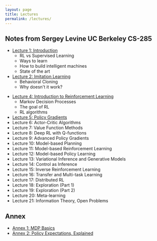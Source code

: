 ```yaml
---
layout: page
title: Lectures
permalink: /lectures/
---
```


## Notes from Sergey Levine UC Berkeley CS-285

- [Lecture 1: Introduction](/lectures/lecture1)
    - RL vs Supervised Learning
    - Ways to learn
    - How to build intelligent machines
    - State of the art
- [Lecture 2: Imitation Learning](/lectures/lecture2)
    - Behavioral Cloning
    - Why doesn't it work?
<!-- - Lecture 3: TensorFlow Review -->
- [Lecture 4: Introduction to Reinforcement Learning](/lectures/lecture4)
    - Markov Decision Processes
    - The goal of RL
    - RL algorithms
- [Lecture 5: Policy Gradients](/lectures/lecture5)
- Lecture 6: Actor-Critic Algorithms
- Lecture 7: Value Function Methods
- Lecture 8: Deep RL with Q-functions
- Lecture 9: Advanced Policy Gradients
- Lecture 10: Model-based Planning
- Lecture 11: Model-based Reinforcement Learning
- Lecture 12: Model-based Policy Learning
- Lecture 13: Variational Inference and Generative Models
- Lecture 14: Control as Inference
- Lecture 15: Inverse Reinforcement Learning
- Lecture 16: Transfer and Multi-task Learning
- Lecture 17: Distributed RL
- Lecture 18: Exploration (Part 1)
- Lecture 19: Exploration (Part 2)
- Lecture 20: Meta-learning
- Lecture 21: Information Theory, Open Problems

## Annex
- [Annex 1: MDP Basics](/lectures/basic_concepts)
- [Annex 2: Policy Expectations, Explained](/lectures/policy_expectations)
